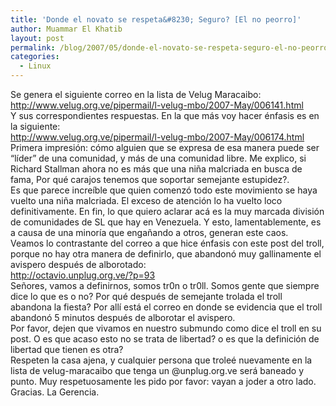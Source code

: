 ```yaml
---
title: 'Donde el novato se respeta&#8230; Seguro? [El no peorro]'
author: Muammar El Khatib
layout: post
permalink: /blog/2007/05/donde-el-novato-se-respeta-seguro-el-no-peorro/
categories:
  - Linux
---
```

Se genera el siguiente correo en la lista de Velug Maracaibo:  
<http://www.velug.org.ve/pipermail/l-velug-mbo/2007-May/006141.html>  
Y sus correspondientes respuestas. En la que más voy hacer énfasis es en la siguiente:  
<http://www.velug.org.ve/pipermail/l-velug-mbo/2007-May/006174.html>  
Primera impresión: cómo alguien que se expresa de esa manera puede ser &#8220;líder&#8221; de una comunidad, y más de una comunidad libre. Me explico, si Richard Stallman ahora no es más que una niña malcriada en busca de fama, Por qué carajos tenemos que soportar semejante estupidez?.  
Es que parece increíble que quien comenzó todo este movimiento se haya vuelto una niña malcriada. El exceso de atención lo ha vuelto loco definitivamente. En fin, lo que quiero aclarar acá es la muy marcada división de comunidades de SL que hay en Venezuela. Y esto, lamentablemente, es a causa de una minoría que engañando a otros, generan este caos.  
Veamos lo contrastante del correo a que hice énfasis con este post del troll, porque no hay otra manera de definirlo, que abandonó muy gallinamente el avispero después de alborotado:  
<http://octavio.unplug.org.ve/?p=93>  
Señores, vamos a definirnos, somos tr0n o tr0ll. Somos gente que siempre dice lo que es o no? Por qué después de semejante trolada el troll abandona la fiesta? Por allí está el correo en donde se evidencia que el troll abandonó 5 minutos después de alborotar el avispero.  
Por favor, dejen que vivamos en nuestro submundo como dice el troll en su post. O es que acaso esto no se trata de libertad? o es que la definición de libertad que tienen es otra?  
Respeten la casa ajena, y cualquier persona que troleé nuevamente en la lista de velug-maracaibo que tenga un @unplug.org.ve será baneado y punto. Muy respetuosamente les pido por favor: vayan a joder a otro lado.  
Gracias. La Gerencia.